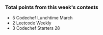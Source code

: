 ### Total points from this week's contests
* 5 Codechef Lunchtime March
* 2 Leetcode Weekly
* 3 Codechef Starters 28
